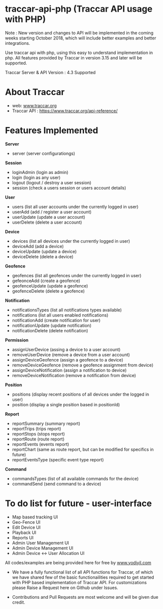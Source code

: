# traccar-api-php (Traccar API usage with PHP)

Note : New version and changes to API will be implemented in the coming weeks starting October 2018, which will include better examples and better integrations.

Use traccar api with php, using this easy to understand implementation in php. All features provided by Traccar in version 3.15 and later will be supported.

Traccar Server & API Version : 4.3 Supported

# About Traccar
- web: www.traccar.org
- Traccar API : https://www.traccar.org/api-reference/

# Features Implemented
**Server**
- server (server configurationgs)

**Session**
- loginAdmin (login as admin)
- login (login as any user)
- logout (logout / destroy a user session)
- session (check a users session or users account details)

**User**
- users (list all user accounts under the currently logged in user)
- userAdd (add / register a user account)
- userUpdate (update a user account)
- userDelete (delete a user account)

**Device**
- devices (list all devices under the currently logged in user)
- deviceAdd (add a device)
- deviceUpdate (update a device)
- deviceDelete (delete a device)

**Geofence**
- geofences (list all geofences under the currently logged in user)
- gefeonceAdd (create a geofence)
- geofenceUpdate (update a geofence)
- geofenceDelete (delete a geofence)

**Notification**
- notificationsTypes (list all notifications types available)
- notifications (list all users enabled notifications)
- notificationAdd (create  notification for user)
- notificationUpdate (update notification)
- notificationDelete (delete notification)

**Permission**
- assignUserDevice (assing a device to a user account)
- removeUserDevice (remove a device from a user account)
- assignDeviceGeofence (assign a geofence to a device)
- removeDeviceGeofence (remove a geofence assignment from device)
- assignDeviceNotification (assign a notification to device)
- removeDeviceNotification (remove a notification from device)

**Position**
- positions (display recent positions of all devices under the logged in user)
- position (display a single position based in positionId)

**Report**
- reportSummary (summary report)
- reportTrips (trips report)
- reportStops (stops report)
- reportRoute (route report)
- reportEvents (events report)
- reportChart (same as route report, but can be modified for specifics in future)
- reportEventsType (specific event type report)

**Command**
- commandsTypes (list of all available commands for the device)
- commandSend (send command to a device)

#  To do list for future - user-interface
- Map based tracking UI
- Geo-Fence UI
- Edit Device UI
- Playback UI
- Reports UI
- Admin User Management UI
- Admin Device Management UI
- Admin Device <-> User Allocation UI


All codes/examples are being provided here for free by www.yodiyil.com

* We have a fully functional list of all API functions for Traccar, of which we have shared few of the basic functionailities required to get started with PHP based implementation of Traccar API. For customizations please Raise a Request here on Github under Issues.

* Contributions and Pull Requests are most welcome and will be given due credit.
